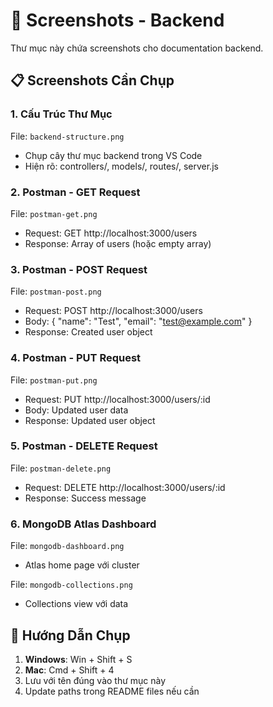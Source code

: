 # 📸 Screenshots - Backend

Thư mục này chứa screenshots cho documentation backend.

## 📋 Screenshots Cần Chụp

### 1. Cấu Trúc Thư Mục
File: `backend-structure.png`
- Chụp cây thư mục backend trong VS Code
- Hiện rõ: controllers/, models/, routes/, server.js

### 2. Postman - GET Request
File: `postman-get.png`
- Request: GET http://localhost:3000/users
- Response: Array of users (hoặc empty array)

### 3. Postman - POST Request
File: `postman-post.png`
- Request: POST http://localhost:3000/users
- Body: { "name": "Test", "email": "test@example.com" }
- Response: Created user object

### 4. Postman - PUT Request
File: `postman-put.png`
- Request: PUT http://localhost:3000/users/:id
- Body: Updated user data
- Response: Updated user object

### 5. Postman - DELETE Request
File: `postman-delete.png`
- Request: DELETE http://localhost:3000/users/:id
- Response: Success message

### 6. MongoDB Atlas Dashboard
File: `mongodb-dashboard.png`
- Atlas home page với cluster

File: `mongodb-collections.png`
- Collections view với data

## 🎯 Hướng Dẫn Chụp

1. **Windows**: Win + Shift + S
2. **Mac**: Cmd + Shift + 4
3. Lưu với tên đúng vào thư mục này
4. Update paths trong README files nếu cần

